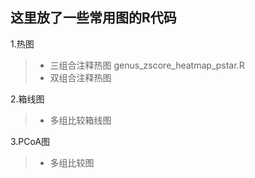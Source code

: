 
这里放了一些常用图的R代码
---
 1.热图
> * 三组合注释热图  genus_zscore_heatmap_pstar.R
> * 双组合注释热图

 2.箱线图
> * 多组比较箱线图

 3.PCoA图
> * 多组比较图
